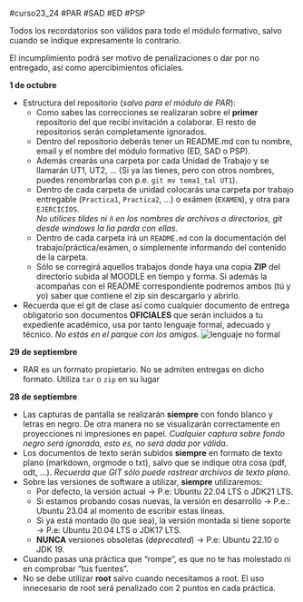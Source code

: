 #curso23_24 #PAR #SAD #ED #PSP

Todos los recordatorios son válidos para todo el módulo formativo, salvo cuando se indique expresamente lo contrario. 

El incumplimiento podrá ser motivo de penalizaciones o dar por no entregado, así como apercibimientos oficiales.


**1 de octubre**
* Estructura del repositorio (_salvo para el módulo de PAR_):
  * Como sabes las correcciones se realizaran sobre el **primer** repositorio del que recibí invitación a colaborar. El resto de repositorios serán completamente ignorados.
  * Dentro del repositorio deberás tener un README.md con tu nombre, email y el nombre del módulo formativo (ED, SAD o PSP).
  * Además crearás una carpeta por cada Unidad de Trabajo y se llamarán UT1, UT2, ... (Si ya las tienes, pero con otros nombres, puedes renombrarlas con p.e. `git mv tema1_tal UT1`).
  * Dentro de cada carpeta de unidad colocarás una carpeta por trabajo entregable (`Practica1`, `Practica2`, ...) o exámen (`EXAMEN`), y otra para `EJERCICIOS`. \
    *No utilices tildes ni `ñ` en los nombres de archivos o directorios, git desde windows la lia parda con ellas*.
  * Dentro de cada carpeta irá un `README.md` con la documentación del trabajo/práctica/exámen, o simplemente informando del contenido de la carpeta.
  * Sólo se corregirá aquellos trabajos donde haya una copia **ZIP** del directorio subida al MOODLE en tiempo y forma. Si además la acompañas con el README correspondiente podremos ambos (tú y yo) saber que contiene el zip sin descargarlo y abrirlo.
* Recuerda que el git de clase así como cualquier documento de entrega obligatorio son documentos **OFICIALES** que serán incluidos a tu expediente académico, usa por tanto lenguaje formal, adecuado y técnico. *No estás en el parque con los amigos*.
![lenguaje no formal](https://luiscastelar.duckdns.org/2023/assets/ED/formas_inadecuadas.png)

**29 de septiembre**
+ RAR es un formato propietario. No se admiten entregas en dicho formato. Utiliza `tar` o `zip` en su lugar


**28 de septiembre**
+ Las capturas de pantalla se realizarán **siempre** con fondo blanco y letras en negro. De otra manera no se visualizarán correctamente en proyecciones ni impresiones en papel. *Cualquier captura sobre fondo negro será ignorada, esto es, no será dada por válida*.
+ Los documentos de texto serán subidos **siempre** en formato de texto plano (markdown, orgmode o txt), salvo que se indique otra cosa (pdf, odt, ...). *Recuerda que GIT sólo puede rastrear archivos de texto plano*.
+ Sobre las versiones de software a utilizar, **siempre** utilizaremos:
  + Por defecto, la versión actual -> P.e: Ubuntu 22.04 LTS o JDK21 LTS.
  + Si estamos probando cosas nuevas, la versión en desarrollo -> P.e.: Ubuntu 23.04 al momento de escribir estas líneas.
  + Si ya está montado (lo que sea), la versión montada si tiene soporte -> P.e: Ubuntu 20.04 LTS o JDK17 LTS.
  + **NUNCA** versiones obsoletas (*deprecated*) -> P.e: Ubuntu 22.10 o JDK 19.
+ Cuando pasas una práctica que “rompe”, es que no te has molestado ni en comprobar “tus fuentes”.
+ No se debe utilizar **root** salvo cuando necesitamos a root. El uso innecesario de root será penalizado con 2 puntos en cada práctica.

